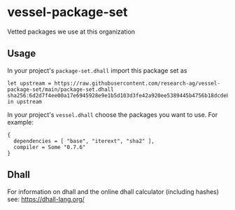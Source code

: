 # vessel-package-set
Vetted packages we use at this organization

## Usage

In your project's `package-set.dhall` import this package set as
```
let upstream = https://raw.githubusercontent.com/research-ag/vessel-package-set/main/package-set.dhall sha256:6d2d7f4ee00a17e6945928e9e1b5d103d3fe42a920ee5389445b4756b18dcde8
in upstream
```

In your project's `vessel.dhall` choose the packages you want to use. For example:
```
{
  dependencies = [ "base", "iterext", "sha2" ],
  compiler = Some "0.7.6"
}
```

## Dhall

For information on dhall and the online dhall calculator (including hashes) see:
https://dhall-lang.org/
